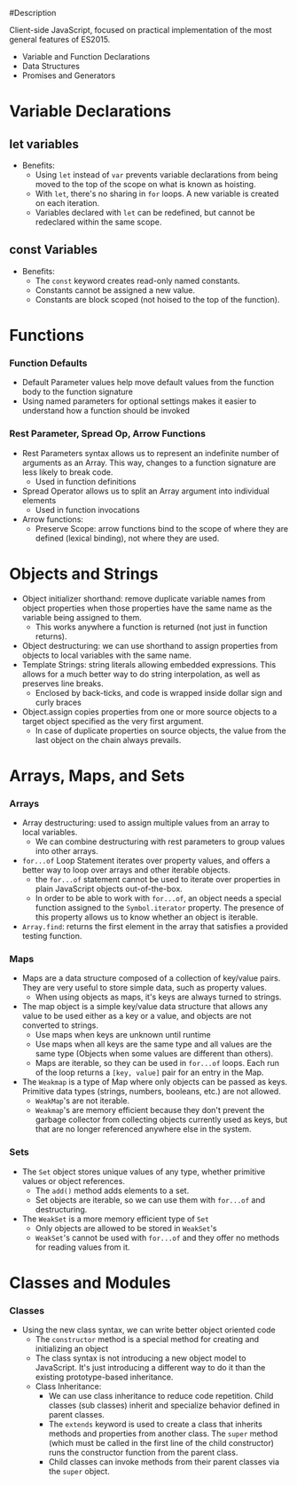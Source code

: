 #Description

Client-side JavaScript, focused on practical implementation of the most general features of ES2015.

* Variable and Function Declarations
* Data Structures
* Promises and Generators

# Variable Declarations

## let variables

* Benefits:
  * Using `let` instead of `var` prevents variable declarations from being moved to the top of the scope on what is known as hoisting.
  * With `let`, there's no sharing in `for` loops. A new variable is created on each iteration.
  * Variables declared with `let` can be redefined, but cannot be redeclared within the same scope.

## const Variables

* Benefits:
  * The `const` keyword creates read-only named constants.
  * Constants cannot be assigned a new value.
  * Constants are block scoped (not hoised to the top of the function).

# Functions

### Function Defaults

 * Default Parameter values help move default values from the function body to the function signature
 * Using named parameters for optional settings makes it easier to understand how a function should be invoked

### Rest Parameter, Spread Op, Arrow Functions

  * Rest Parameters syntax allows us to represent an indefinite number of arguments as an Array. This way, changes to a function signature are less likely to break code.
    * Used in function definitions
  * Spread Operator allows us to split an Array argument into individual elements
    * Used in function invocations
  * Arrow functions:
    * Preserve Scope: arrow functions bind to the scope of where they are defined (lexical binding), not where they are used.

# Objects and Strings

 * Object initializer shorthand: remove duplicate variable names from object properties when those properties have the same name as the variable being assigned to them.
    * This works anywhere a function is returned (not just in function returns).
 * Object destructuring: we can use shorthand to assign properties from objects to local variables with the same name.
 * Template Strings: string literals allowing embedded expressions. This allows for a much better way to do string interpolation, as well as preserves line breaks.
    * Enclosed by back-ticks, and code is wrapped inside dollar sign and curly braces
 * Object.assign copies properties from one or more source objects to a target object specified as the very first argument.
    * In case of duplicate properties on source objects, the value from the last object on the chain always prevails.

# Arrays, Maps, and Sets

### Arrays

  * Array destructuring: used to assign multiple values from an array to local variables.
    * We can combine destructuring with rest parameters to group values into other arrays.
  * `for...of` Loop Statement iterates over property values, and offers a better way to loop over arrays and other iterable objects.
    * the `for...of` statement cannot be used to iterate over properties in plain JavaScript objects out-of-the-box.
    * In order to be able to work with `for...of`, an object needs a special function assigned to the `Symbol.iterator` property. The presence of this property allows us to know whether an object is iterable.
  * `Array.find`: returns the first element in the array that satisfies a provided testing function.

### Maps

  * Maps are a data structure composed of a collection of key/value pairs. They are very useful to store simple data, such as property values.
    * When using objects as maps, it's keys are always turned to strings.
  * The map object is a simple key/value data structure that allows any value to be used either as a key or a value, and objects are not converted to strings.
    * Use maps when keys are unknown until runtime
    * Use maps when all keys are the same type and all values are the same type (Objects when some values are different than others).
    * Maps are iterable, so they can be used in `for...of` loops. Each run of the loop returns a `[key, value]` pair for an entry in the Map.
  * The `Weakmap` is a type of Map where only objects can be passed as keys. Primitive data types (strings, numbers, booleans, etc.) are not allowed.
    * `WeakMap`'s are not iterable.
    * `Weakmap`'s are memory efficient because they don't prevent the garbage collector from collecting objects currently used as keys, but that are no longer referenced anywhere else in the system.

### Sets

  * The `Set` object stores unique values of any type, whether primitive values or object references.
    * The `add()` method adds elements to a set.
    * Set objects are iterable, so we can use them with `for...of` and destructuring.
  * The `WeakSet` is a more memory efficient type of `Set`
    * Only objects are allowed to be stored in `WeakSet`'s
    * `WeakSet`'s cannot be used with `for...of` and they offer no methods for reading values from it.

# Classes and Modules

### Classes

  * Using the new class syntax, we can write better object oriented code
    * The `constructor` method is a special method for creating and initializing an object
    * The class syntax is not introducing a new object model to JavaScript. It's just introducing a different way to do it than the existing prototype-based inheritance.
    * Class Inheritance:
      * We can use class inheritance to reduce code repetition. Child classes (sub classes) inherit and specialize behavior defined in parent classes.
      * The `extends` keyword is used to create a class that inherits methods and properties from another class. The `super` method (which must be called in the first line of the child constructor) runs the constructor function from the parent class.
      * Child classes can invoke methods from their parent classes via the `super` object.
